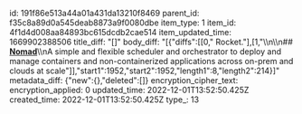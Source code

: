 id: 191f86e513a44a01a431da13210f8469
parent_id: f35c8a89d0a545deab8873a9f0080dbe
item_type: 1
item_id: 4f1d4d008aa84893bc615dcdb2cae514
item_updated_time: 1669902388506
title_diff: "[]"
body_diff: "[{\"diffs\":[[0,\" Rocket.\"],[1,\"\\\n\\\n## [**Nomad**](https://developer.hashicorp.com/nomad)\\\nA simple and flexible scheduler and orchestrator to deploy and manage containers and non-containerized applications across on-prem and clouds at scale\"]],\"start1\":1952,\"start2\":1952,\"length1\":8,\"length2\":214}]"
metadata_diff: {"new":{},"deleted":[]}
encryption_cipher_text: 
encryption_applied: 0
updated_time: 2022-12-01T13:52:50.425Z
created_time: 2022-12-01T13:52:50.425Z
type_: 13